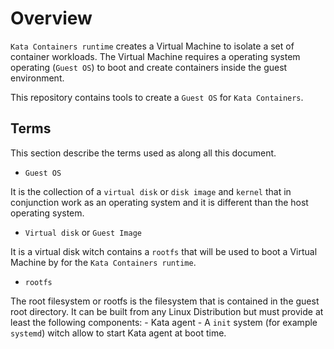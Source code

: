# Overview #

`Kata Containers runtime` creates a Virtual Machine to isolate a set of
container workloads. The Virtual Machine requires a operating system
operating (`Guest OS`) to boot and create containers inside the guest
environment.

This repository contains tools to create a `Guest OS` for `Kata
Containers`.

## Terms ##

This section describe the terms used as along all this document.

- `Guest OS`

 It is the collection of a `virtual disk` or `disk image` and `kernel`
 that in conjunction work as an operating system and it is different than
 the host operating system.

 - `Virtual disk` or `Guest Image`

 It is a virtual disk witch contains a `rootfs` that will be used to boot
 a Virtual Machine by for the `Kata Containers runtime`.

 - `rootfs`

  The root filesystem or rootfs is the filesystem that is contained in the
  guest root directory. It can be built from any Linux Distribution but
  must provide at least the following components:
	- Kata agent
	- A `init` system (for example `systemd`) witch allow to start
	  Kata agent at boot time.
